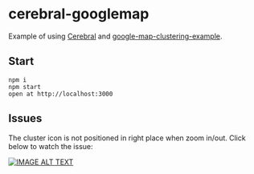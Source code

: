 # cerebral-googlemap

Example of using [Cerebral](http://cerebraljs.com/) 
and [google-map-clustering-example](https://github.com/istarkov/google-map-clustering-example). 

## Start

```
npm i
npm start
open at http://localhost:3000
```
## Issues

The cluster icon is not positioned in right place when zoom in/out. Click below to watch the issue:
	

[![IMAGE ALT TEXT](http://img.youtube.com/vi/EU9wSxTNOEA/0.jpg)](http://www.youtube.com/watch?v=EU9wSxTNOEA "GoogleMap cluster icon issue")

